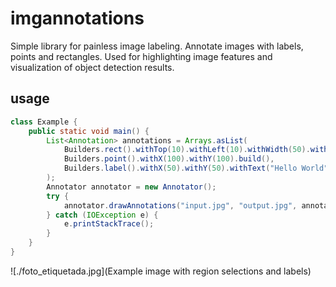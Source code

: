 # imgannotations

Simple library for painless image labeling. Annotate images with labels, points and rectangles. Used for highlighting image features and visualization of object detection results.

## usage

```java
class Example {
    public static void main() {
        List<Annotation> annotations = Arrays.asList(
            Builders.rect().withTop(10).withLeft(10).withWidth(50).withHeight(50).build(),
            Builders.point().withX(100).withY(100).build(),
            Builders.label().withX(50).withY(50).withText("Hello World").build()
        );
        Annotator annotator = new Annotator();
        try {
            annotator.drawAnnotations("input.jpg", "output.jpg", annotations, DEFAULT_IMG_FORMAT);
        } catch (IOException e) {
            e.printStackTrace();
        }       
    }
}
```
![./foto_etiquetada.jpg](Example image with region selections and labels)
